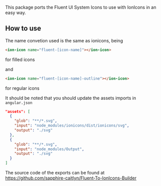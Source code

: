 This package ports the Fluent UI System Icons to use with IonIcons in an easy way.

## How to use
The name convetion used is the same as ionicons, being
```html
<ion-icon name="fluent-[icon-name]"></ion-icon>
```
for filled icons

and
```html
<ion-icon name="fluent-[icon-name]-outline"></ion-icon>
```
for regular icons

It should be noted that you should update the assets imports in `angular.json`
```json
"assets": [
  {
    "glob": "**/*.svg",
    "input": "node_modules/ionicons/dist/ionicons/svg",
    "output": "./svg"
  },
  {
    "glob": "**/*.svg",
    "input": "node_modules/Output",
    "output": "./svg"
  }
]
```

The source code of the exports can be found at https://github.com/sapphire-caitlyn/Fluent-To-IonIcons-Builder